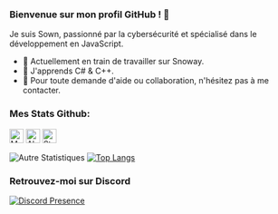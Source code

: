 ### Bienvenue sur mon profil GitHub ! 👋

Je suis Sown, passionné par la cybersécurité et spécialisé dans le développement en JavaScript.

- 🚀 Actuellement en train de travailler sur Snoway.
- 🌱 J'apprends C# & C++.
- 💬 Pour toute demande d'aide ou collaboration, n'hésitez pas à me contacter.

### Mes Stats Github:

<p align="left">
  <img height="25" src="https://api.visitorbadge.io/api/VisitorHit?user=sown-discord&countColorcountColor&countColor=%23006EFF" alt="Mes vues du profil"/>
  <img height="25" src="https://img.shields.io/github/followers/sown-discord?color=4a12ba&style=for-the-badge&logo=github&label=Follow" alt="Abonnés"/>
  <img height="25" src="https://img.shields.io/github/stars/sown-discord?color=f429ff&style=for-the-badge&logo=github&label=Stars" alt="Stars"/>
</p> 

![Autre Statistiques](https://github-readme-stats.vercel.app/api?username=sown-discord&show_icons=true&theme=radical)
[![Top Langs](https://github-readme-stats.vercel.app/api/top-langs/?username=sown-discord&layout=compact)](https://github.com/sown-discord)
### Retrouvez-moi sur Discord

[![Discord Presence](https://lanyard.cnrad.dev/api/233657223190937601)](https://discord.com/users/1171205236799582289)
 
